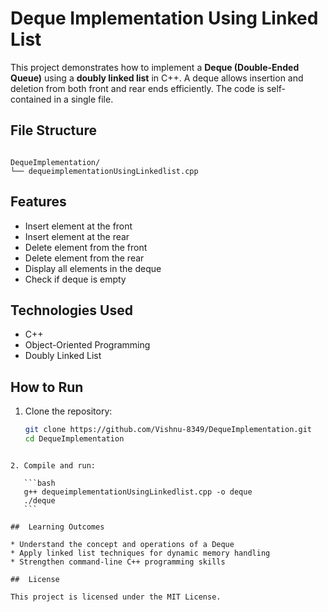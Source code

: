#  Deque Implementation Using Linked List

This project demonstrates how to implement a **Deque (Double-Ended Queue)** using a **doubly linked list** in C++. A deque allows insertion and deletion from both front and rear ends efficiently. The code is self-contained in a single file.

##  File Structure

```

DequeImplementation/
└── dequeimplementationUsingLinkedlist.cpp

````

##  Features

- Insert element at the front
- Insert element at the rear
- Delete element from the front
- Delete element from the rear
- Display all elements in the deque
- Check if deque is empty

##  Technologies Used

- C++  
- Object-Oriented Programming  
- Doubly Linked List  

##  How to Run

1. Clone the repository:
   ```bash
   git clone https://github.com/Vishnu-8349/DequeImplementation.git
   cd DequeImplementation
````

2. Compile and run:

   ```bash
   g++ dequeimplementationUsingLinkedlist.cpp -o deque
   ./deque
   ```

##  Learning Outcomes

* Understand the concept and operations of a Deque
* Apply linked list techniques for dynamic memory handling
* Strengthen command-line C++ programming skills

##  License

This project is licensed under the MIT License.

